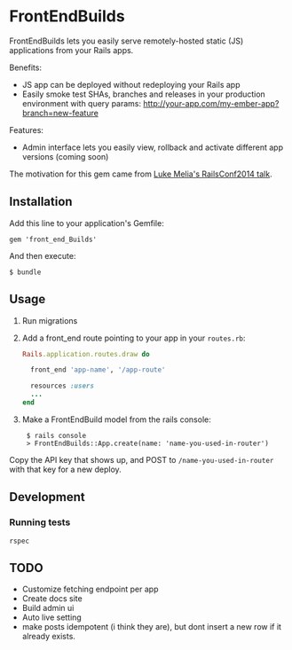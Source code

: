 # FrontEndBuilds

FrontEndBuilds lets you easily serve remotely-hosted static (JS) applications from your Rails apps.

Benefits:
  - JS app can be deployed without redeploying your Rails app
  - Easily smoke test SHAs, branches and releases in your production environment with query params:
    http://your-app.com/my-ember-app?branch=new-feature

Features:
  - Admin interface lets you easily view, rollback and activate different app versions (coming soon)

The motivation for this gem came from [Luke Melia's RailsConf2014 talk]().


## Installation

Add this line to your application's Gemfile:

    gem 'front_end_Builds' 

And then execute:

    $ bundle 


## Usage

1. Run migrations
2. Add a front_end route pointing to your app in your `routes.rb`:

    ```rb
    Rails.application.routes.draw do

      front_end 'app-name', '/app-route'

      resources :users
      ...
    end
    ```

3. Make a FrontEndBuild model from the rails console:

        $ rails console
        > FrontEndBuilds::App.create(name: 'name-you-used-in-router')

Copy the API key that shows up, and POST to `/name-you-used-in-router` with that key for a new deploy.


## Development

### Running tests

```
rspec
```


## TODO

* Customize fetching endpoint per app
* Create docs site
* Build admin ui
* Auto live setting
* make posts idempotent (i think they are), but dont insert a new row if
  it already exists.
